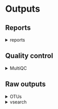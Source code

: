 # Outputs 

## Reports

<details markdown=1>
<summary>reports</summary>

- `name_of_pipeline_run`.taxonomy_by_sample.tsv: A table with accumulated results - one row per sample using the following format:

```
sample  reads   hits
SampleA 12678   Sus scrofa:75.5,Bos taurus:24.5
```

where hits are a sorted list of identified taxa and their respective percentages of the total read count. 

</details>

## Quality control

<details markdown=1>
<summary>MultiQC</summary>

- MultiQC/`name_of_pipeline_run`_multiqc_report.html: A graphical and interactive report of various QC steps and results

</details>

## Raw outputs

<details markdown=1>
<summary>OTUs</summary>

- `name_of_pipeline_run`.usearch_global.tsv - the Number of reads mapping against each respective OTU, per sample
- `name_of_pipeline_run`.precluster.fasta - the final set of OTUs in FASTA format

</details>

<details markdown=1>
<summary>vsearch</summary>

This folder contains the various intermediate processing outputs and is mostly there for debugging purposes. 

</summary>

## Pipeline run metrics

<details markdown=1>
<summary>pipeline_info</summary>

This folder contains the pipeline run metrics

- pipeline_dag.svg - the workflow graph (only available if GraphViz is installed)
- pipeline_report.html - the (graphical) summary of all completed tasks and their resource usage
- pipeline_report.txt - a short summary of this analysis run in text format
- pipeline_timeline.html - chronological report of compute tasks and their duration
- pipeline_trace.txt - Detailed trace log of all processes and their various metrics

</summary>
